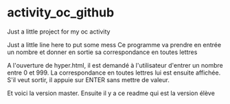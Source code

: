 # activity_oc_github
Just a little project for my oc activity

Just a little line here to put some mess
Ce programme va prendre en entrée un nombre et donner en sortie sa 
correspondance en toutes lettres

A l'ouverture de hyper.html, il est demandé à l'utilisateur d'entrer un nombre entre 0 et 999.
La correspondance en toutes lettres lui est ensuite affichée.
S'il veut sortir, il appuie sur ENTER sans mettre de valeur.

Et voici la version master.
Ensuite il y a ce readme qui est la version élève
